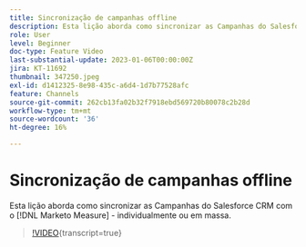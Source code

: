 ```yaml
---
title: Sincronização de campanhas offline
description: Esta lição aborda como sincronizar as Campanhas do Salesforce CRM com o  [!DNL Marketo Measure] - individualmente ou em massa.
role: User
level: Beginner
doc-type: Feature Video
last-substantial-update: 2023-01-06T00:00:00Z
jira: KT-11692
thumbnail: 347250.jpeg
exl-id: d1412325-8e98-435c-a6d4-1d7b77528afc
feature: Channels
source-git-commit: 262cb13fa02b32f7918ebd569720b80078c2b28d
workflow-type: tm+mt
source-wordcount: '36'
ht-degree: 16%

---
```


# Sincronização de campanhas offline

Esta lição aborda como sincronizar as Campanhas do Salesforce CRM com o [!DNL Marketo Measure] - individualmente ou em massa.

>[!VIDEO](https://video.tv.adobe.com/v/3431553/?learn=on&captions=por_br){transcript=true}
